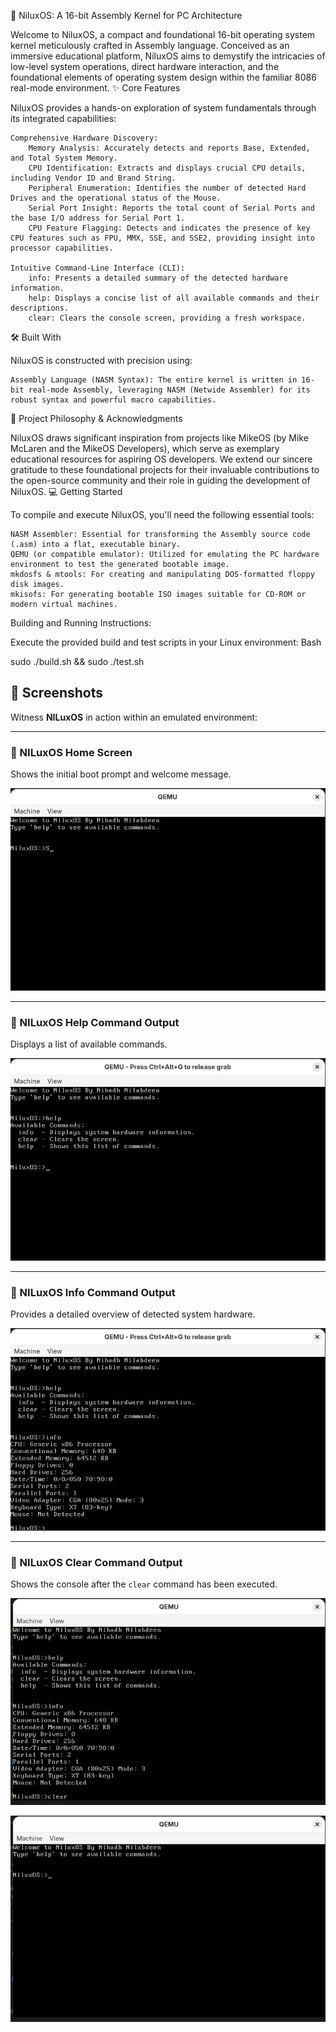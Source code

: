 🚀 NiluxOS: A 16-bit Assembly Kernel for PC Architecture

Welcome to NiluxOS, a compact and foundational 16-bit operating system kernel meticulously crafted in Assembly language. Conceived as an immersive educational platform, NiluxOS aims to demystify the intricacies of low-level system operations, direct hardware interaction, and the foundational elements of operating system design within the familiar 8086 real-mode environment.
✨ Core Features

NiluxOS provides a hands-on exploration of system fundamentals through its integrated capabilities:

    Comprehensive Hardware Discovery:
        Memory Analysis: Accurately detects and reports Base, Extended, and Total System Memory.
        CPU Identification: Extracts and displays crucial CPU details, including Vendor ID and Brand String.
        Peripheral Enumeration: Identifies the number of detected Hard Drives and the operational status of the Mouse.
        Serial Port Insight: Reports the total count of Serial Ports and the base I/O address for Serial Port 1.
        CPU Feature Flagging: Detects and indicates the presence of key CPU features such as FPU, MMX, SSE, and SSE2, providing insight into processor capabilities.

    Intuitive Command-Line Interface (CLI):
        info: Presents a detailed summary of the detected hardware information.
        help: Displays a concise list of all available commands and their descriptions.
        clear: Clears the console screen, providing a fresh workspace.

🛠️ Built With

NiluxOS is constructed with precision using:

    Assembly Language (NASM Syntax): The entire kernel is written in 16-bit real-mode Assembly, leveraging NASM (Netwide Assembler) for its robust syntax and powerful macro capabilities.

🎯 Project Philosophy & Acknowledgments

NiluxOS draws significant inspiration from projects like MikeOS (by Mike McLaren and the MikeOS Developers), which serve as exemplary educational resources for aspiring OS developers. We extend our sincere gratitude to these foundational projects for their invaluable contributions to the open-source community and their role in guiding the development of NiluxOS.
💻 Getting Started

To compile and execute NiluxOS, you'll need the following essential tools:

    NASM Assembler: Essential for transforming the Assembly source code (.asm) into a flat, executable binary.
    QEMU (or compatible emulator): Utilized for emulating the PC hardware environment to test the generated bootable image.
    mkdosfs & mtools: For creating and manipulating DOS-formatted floppy disk images.
    mkisofs: For generating bootable ISO images suitable for CD-ROM or modern virtual machines.

Building and Running Instructions:

Execute the provided build and test scripts in your Linux environment:
Bash

sudo ./build.sh && sudo ./test.sh

## 📸 Screenshots

Witness **NILuxOS** in action within an emulated environment:

---

### 🔹 NILuxOS Home Screen
Shows the initial boot prompt and welcome message.

![NiluxOS Boot Screen](ScreenShots/Screenshot%20From%202025-06-20%2023-29-30.png)

---

### 🔹 NILuxOS Help Command Output
Displays a list of available commands.

![NiluxOS Help Screen](ScreenShots/Screenshot%20From%202025-06-20%2023-29-44.png)

---

### 🔹 NILuxOS Info Command Output
Provides a detailed overview of detected system hardware.

![NiluxOS Info Screen](ScreenShots/Screenshot%20From%202025-06-20%2023-29-56.png)

---

### 🔹 NILuxOS Clear Command Output
Shows the console after the `clear` command has been executed.

![NiluxOS Cleared Screen - 1](ScreenShots/Screenshot%20From%202025-06-20%2023-30-26.png)

![NiluxOS Cleared Screen - 2](ScreenShots/Screenshot%20From%202025-06-20%2023-30-34.png)

    

